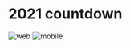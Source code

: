 # 2021 countdown

![web](https://user-images.githubusercontent.com/61155203/103424170-9d80d180-4b89-11eb-80b9-643d96f6c338.gif)
![mobile](https://user-images.githubusercontent.com/61155203/103424279-05cfb300-4b8a-11eb-849f-fc4dfbc954c9.gif)
